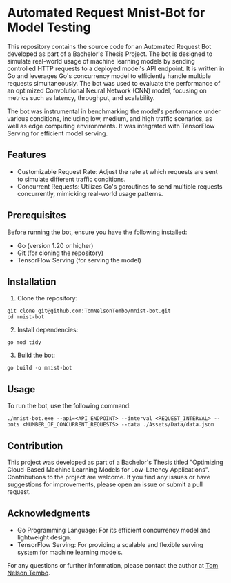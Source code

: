# Automated Request Mnist-Bot for Model Testing

This repository contains the source code for an Automated Request Bot developed as part of a Bachelor's Thesis Project. The bot is designed to simulate real-world usage of machine learning models by sending controlled HTTP requests to a deployed model's API endpoint. It is written in Go and leverages Go's concurrency model to efficiently handle multiple requests simultaneously. The bot was used to evaluate the performance of an optimized Convolutional Neural Network (CNN) model, focusing on metrics such as latency, throughput, and scalability.

The bot was instrumental in benchmarking the model's performance under various conditions, including low, medium, and high traffic scenarios, as well as edge computing environments. It was integrated with TensorFlow Serving for efficient model serving.

## Features
- Customizable Request Rate: Adjust the rate at which requests are sent to simulate different traffic conditions.
- Concurrent Requests: Utilizes Go's goroutines to send multiple requests concurrently, mimicking real-world usage patterns.

## Prerequisites
Before running the bot, ensure you have the following installed:
- Go (version 1.20 or higher)
- Git (for cloning the repository)
- TensorFlow Serving (for serving the model)

## Installation
1. Clone the repository:
```
git clone git@github.com:TomNelsonTembo/mnist-bot.git
cd mnist-bot
```

2. Install dependencies:
```
go mod tidy
```

3. Build the bot:
```
go build -o mnist-bot
```

## Usage
To run the bot, use the following command:
```
./mnist-bot.exe --api=<API_ENDPOINT> --interval <REQUEST_INTERVAL> --bots <NUMBER_OF_CONCURRENT_REQUESTS> --data ./Assets/Data/data.json
```

## Contribution
This project was developed as part of a Bachelor's Thesis titled "Optimizing Cloud-Based Machine Learning Models for Low-Latency Applications". Contributions to the project are welcome. If you find any issues or have suggestions for improvements, please open an issue or submit a pull request.

## Acknowledgments
- Go Programming Language: For its efficient concurrency model and lightweight design.
- TensorFlow Serving: For providing a scalable and flexible serving system for machine learning models.

For any questions or further information, please contact the author at [Tom Nelson Tembo](https://www.linkedin.com/in/tom-nelson-tembo-440ba0235/).

